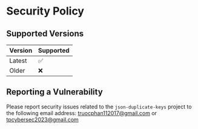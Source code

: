 # Security Policy

## Supported Versions

| Version | Supported          |
| ------- | ------------------ |
| Latest   | :white_check_mark: |
| Older   | :x:                |

## Reporting a Vulnerability

Please report security issues related to the `json-duplicate-keys` project to the following email address: truocphan112017@gmail.com or tpcybersec2023@gmail.com